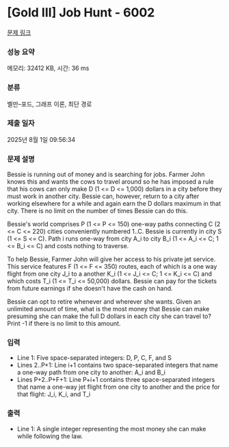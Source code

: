 # [Gold III] Job Hunt - 6002 

[문제 링크](https://www.acmicpc.net/problem/6002) 

### 성능 요약

메모리: 32412 KB, 시간: 36 ms

### 분류

벨만–포드, 그래프 이론, 최단 경로

### 제출 일자

2025년 8월 1일 09:56:34

### 문제 설명

<p>Bessie is running out of money and is searching for jobs. Farmer John knows this and wants the cows to travel around so he has imposed a rule that his cows can only make D (1 <= D <= 1,000) dollars in a city before they must work in another city. Bessie can, however, return to a city after working elsewhere for a while and again earn the D dollars maximum in that city. There is no limit on the number of times Bessie can do this.</p>

<p>Bessie's world comprises P (1 <= P <= 150) one-way paths connecting C (2 <= C <= 220) cities conveniently numbered 1..C. Bessie is currently in city S (1 <= S <= C). Path i runs one-way from city A_i to city B_i (1 <= A_i <= C; 1 <= B_i <= C) and costs nothing to traverse.</p>

<p>To help Bessie, Farmer John will give her access to his private jet service. This service features F (1 <= F <= 350) routes, each of which is a one way flight from one city J_i to a another K_i (1 <= J_i <= C; 1 <= K_i <= C) and which costs T_i (1 <= T_i <= 50,000) dollars. Bessie can pay for the tickets from future earnings if she doesn't have the cash on hand.</p>

<p>Bessie can opt to retire whenever and wherever she wants. Given an unlimited amount of time, what is the most money that Bessie can make presuming she can make the full D dollars in each city she can travel to?  Print -1 if there is no limit to this amount.</p>

### 입력 

 <ul>
	<li>Line 1: Five space-separated integers: D, P, C, F, and S</li>
	<li>Lines 2..P+1: Line i+1 contains two space-separated integers that name a one-way path from one city to another: A_i and B_i</li>
	<li>Lines P+2..P+F+1: Line P+i+1 contains three space-separated integers that name a one-way jet flight from one city to another and the price for that flight: J_i, K_i, and T_i</li>
</ul>

<p> </p>

### 출력 

 <ul>
	<li>Line 1: A single integer representing the most money she can make while following the law.</li>
</ul>

<p> </p>

